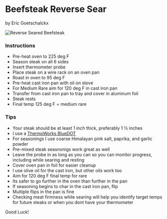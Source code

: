 # Beefsteak Reverse Sear
by Eric Goetschalckx

![Reverse Seared Beefsteak](https://i.imgur.com/ziQUF11.png "Reverse Seared Beefsteak")

### Instructions

- Pre-heat oven to 225 deg F
- Season steak on all 6 sides
- Insert thermometer probe
- Place steak on a wire rack on an oven pan
- Roast in oven to 95 deg F
- Pre-heat cast iron pan with oil on stove
- For Medium Rare aim for 120 deg F in cast iron pan
- Transfer from cast iron pan to tray and cover in aluminum foil
- Steak rests
- Final temp 125 deg F = medium rare

### Tips

- Your steak should be at least 1 inch thick, preferably 1 ½ inches
- I use a [ThermoWorks BlueDOT](https://www.thermoworks.com/BlueDOT)
- For seasonings I use coarse Himalayan pink salt, paprika, and garlic powder
- Pre-mixed steak seasnonigs work great as well
- Leave the probe in as long as you can so you can monitor progress, including while searing and resting
- Cover oven pan in foil for easier cleanup
- I use olive oil for the cast iron, but other oils work too
- Aim for 120 deg F final temp for rare
- Its safer to go further in the oven than further in the pan
- If seasoning begins to char in the cast iron pan, flip
- Multiple flips in the pan is fine
- Checking meat firmness while searing will help you identify target temps for future steaks or when you dont have your thermometer

Good Luck!
